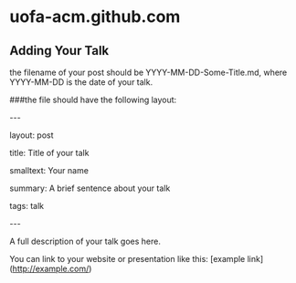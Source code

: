 uofa-acm.github.com
===================

Adding Your Talk
-------------

the filename of your post should be YYYY-MM-DD-Some-Title.md, where YYYY-MM-DD is the date of your talk.

###the file should have the following layout:

\-\-\-

layout: post

title: Title of your talk

smalltext: Your name

summary: A brief sentence about your talk

tags: talk

\-\-\-

A full description of your talk goes here.

You can link to your website or presentation like this: \[example link\]\(http://example.com/)

